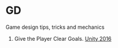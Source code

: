 # GD
Game design tips, tricks and mechanics

1. Give the Player Clear Goals. 
[Unity 2016](https://www.youtube.com/watch?v=aC3c_pcWwIQ&ab_channel=Unity)
